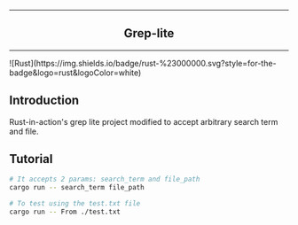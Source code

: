 <div align="center">
    <hr />
        <h2 align="center" style="border-bottom: none">Grep-lite</h2>
    <hr/>
</div>
![Rust](https://img.shields.io/badge/rust-%23000000.svg?style=for-the-badge&logo=rust&logoColor=white)

## Introduction

Rust-in-action's grep lite project modified to accept arbitrary search term and file.

## Tutorial

```sh
# It accepts 2 params: search_term and file_path
cargo run -- search_term file_path

# To test using the test.txt file
cargo run -- From ./test.txt
```
